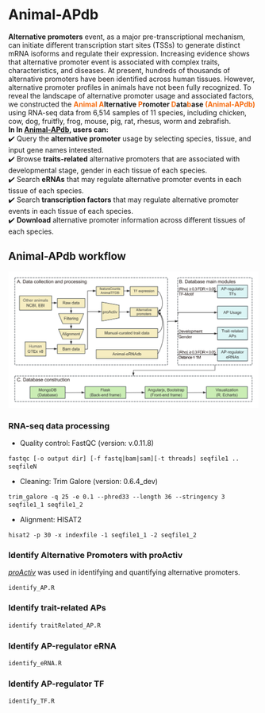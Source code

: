 # Animal-APdb
**Alternative promoters** event, as a major pre-transcriptional mechanism, 
can initiate different transcription start sites (TSSs) to generate distinct mRNA isoforms and regulate their expression. Increasing evidence shows that alternative promoter event is associated with complex traits, characteristics, and diseases.
At present, hundreds of thousands of alternative promoters have been identified across human tissues. 
However, alternative promoter profiles in animals have not been fully recognized. To reveal the landscape of alternative promoter usage and associated factors, 
we constructed the <strong><font color="#f66b0e">Animal</font> <font color="#f66b0e">A</font>lternative <font color="#f66b0e">P</font>romoter <font color="#f66b0e">D</font>ata<font color="#f66b0e">b</font>ase </strong> <strong> <font color="#f66b0e"> (Animal-APdb)  </font>  </strong>  using RNA-seq data from 6,514 samples of 11 species, 
including chicken, cow, dog, fruitfly, frog, mouse, pig, rat, rhesus, worm and zebrafish.   
**In In [Animal-APdb](http://gong_lab.hzau.edu.cn/Animal_AP#!/), users can:**  
✔️  Query the **alternative promoter** usage by selecting species, tissue, and input gene names interested.  
✔️  Browse **traits-related** alternative promoters that are associated with developmental stage, gender in each tissue of each species.  
✔️  Search **eRNAs** that may regulate alternative promoter events in each tissue of each species.  
✔️  Search **transcription factors** that may regulate alternative promoter events in each tissue of each species.  
✔️ **Download** alternative promoter information across different tissues of each species.
## Animal-APdb workflow

![Animal-APdb workflow](./workflow1.png "Flow chart of Animal-APdb")
  
### RNA-seq data processing
- Quality control: FastQC (version: v.0.11.8)  
```
fastqc [-o output dir] [-f fastq|bam|sam][-t threads] seqfile1 .. seqfileN
```

- Cleaning: Trim Galore (version: 0.6.4_dev)
```
trim_galore -q 25 -e 0.1 --phred33 --length 36 --stringency 3 seqfile1_1 seqfile1_2
```
- Alignment: HISAT2
```
hisat2 -p 30 -x indexfile -1 seqfile1_1 -2 seqfile1_2 
```
### Identify Alternative Promoters with proActiv
[*proActiv*](https://goekelab.github.io/proActiv/) was used in identifying and quantifying alternative promoters.
``` 
identify_AP.R
```
### Identify trait-related APs
```R
identify traitRelated_AP.R
```
### Identify AP-regulator eRNA
```R
identify_eRNA.R
```
### Identify AP-regulator TF
```R
identify_TF.R
```
